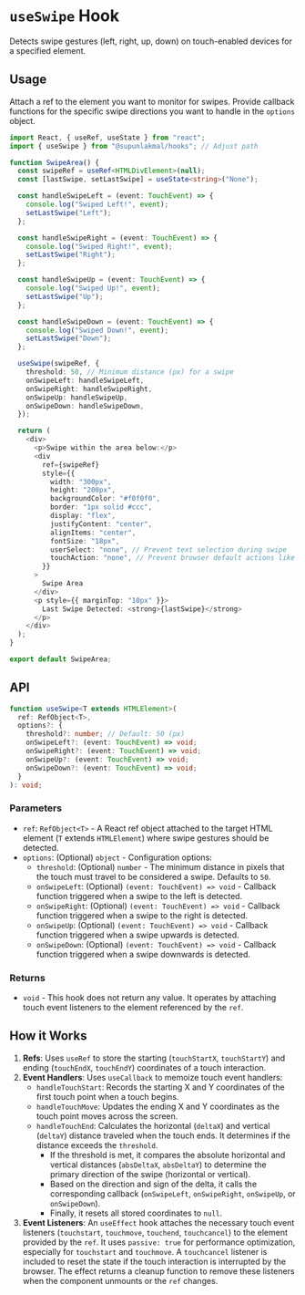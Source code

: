 # `useSwipe` Hook

Detects swipe gestures (left, right, up, down) on touch-enabled devices for a specified element.

## Usage

Attach a ref to the element you want to monitor for swipes. Provide callback functions for the specific swipe directions you want to handle in the `options` object.

```typescript
import React, { useRef, useState } from "react";
import { useSwipe } from "@supunlakmal/hooks"; // Adjust path

function SwipeArea() {
  const swipeRef = useRef<HTMLDivElement>(null);
  const [lastSwipe, setLastSwipe] = useState<string>("None");

  const handleSwipeLeft = (event: TouchEvent) => {
    console.log("Swiped Left!", event);
    setLastSwipe("Left");
  };

  const handleSwipeRight = (event: TouchEvent) => {
    console.log("Swiped Right!", event);
    setLastSwipe("Right");
  };

  const handleSwipeUp = (event: TouchEvent) => {
    console.log("Swiped Up!", event);
    setLastSwipe("Up");
  };

  const handleSwipeDown = (event: TouchEvent) => {
    console.log("Swiped Down!", event);
    setLastSwipe("Down");
  };

  useSwipe(swipeRef, {
    threshold: 50, // Minimum distance (px) for a swipe
    onSwipeLeft: handleSwipeLeft,
    onSwipeRight: handleSwipeRight,
    onSwipeUp: handleSwipeUp,
    onSwipeDown: handleSwipeDown,
  });

  return (
    <div>
      <p>Swipe within the area below:</p>
      <div
        ref={swipeRef}
        style={{
          width: "300px",
          height: "200px",
          backgroundColor: "#f0f0f0",
          border: "1px solid #ccc",
          display: "flex",
          justifyContent: "center",
          alignItems: "center",
          fontSize: "18px",
          userSelect: "none", // Prevent text selection during swipe
          touchAction: "none", // Prevent browser default actions like scroll/zoom
        }}
      >
        Swipe Area
      </div>
      <p style={{ marginTop: "10px" }}>
        Last Swipe Detected: <strong>{lastSwipe}</strong>
      </p>
    </div>
  );
}

export default SwipeArea;
```

## API

```typescript
function useSwipe<T extends HTMLElement>(
  ref: RefObject<T>,
  options?: {
    threshold?: number; // Default: 50 (px)
    onSwipeLeft?: (event: TouchEvent) => void;
    onSwipeRight?: (event: TouchEvent) => void;
    onSwipeUp?: (event: TouchEvent) => void;
    onSwipeDown?: (event: TouchEvent) => void;
  }
): void;
```

### Parameters

- `ref`: `RefObject<T>` - A React ref object attached to the target HTML element (`T` extends `HTMLElement`) where swipe gestures should be detected.
- `options`: (Optional) `object` - Configuration options:
  - `threshold`: (Optional) `number` - The minimum distance in pixels that the touch must travel to be considered a swipe. Defaults to `50`.
  - `onSwipeLeft`: (Optional) `(event: TouchEvent) => void` - Callback function triggered when a swipe to the left is detected.
  - `onSwipeRight`: (Optional) `(event: TouchEvent) => void` - Callback function triggered when a swipe to the right is detected.
  - `onSwipeUp`: (Optional) `(event: TouchEvent) => void` - Callback function triggered when a swipe upwards is detected.
  - `onSwipeDown`: (Optional) `(event: TouchEvent) => void` - Callback function triggered when a swipe downwards is detected.

### Returns

- `void` - This hook does not return any value. It operates by attaching touch event listeners to the element referenced by the `ref`.

## How it Works

1.  **Refs**: Uses `useRef` to store the starting (`touchStartX`, `touchStartY`) and ending (`touchEndX`, `touchEndY`) coordinates of a touch interaction.
2.  **Event Handlers**: Uses `useCallback` to memoize touch event handlers:
    - `handleTouchStart`: Records the starting X and Y coordinates of the first touch point when a touch begins.
    - `handleTouchMove`: Updates the ending X and Y coordinates as the touch point moves across the screen.
    - `handleTouchEnd`: Calculates the horizontal (`deltaX`) and vertical (`deltaY`) distance traveled when the touch ends. It determines if the distance exceeds the `threshold`.
      - If the threshold is met, it compares the absolute horizontal and vertical distances (`absDeltaX`, `absDeltaY`) to determine the primary direction of the swipe (horizontal or vertical).
      - Based on the direction and sign of the delta, it calls the corresponding callback (`onSwipeLeft`, `onSwipeRight`, `onSwipeUp`, or `onSwipeDown`).
      - Finally, it resets all stored coordinates to `null`.
3.  **Event Listeners**: An `useEffect` hook attaches the necessary touch event listeners (`touchstart`, `touchmove`, `touchend`, `touchcancel`) to the element provided by the `ref`. It uses `passive: true` for performance optimization, especially for `touchstart` and `touchmove`. A `touchcancel` listener is included to reset the state if the touch interaction is interrupted by the browser. The effect returns a cleanup function to remove these listeners when the component unmounts or the `ref` changes.

